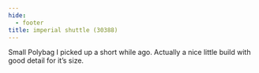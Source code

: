 ```yaml
---
hide:
  - footer
title: imperial shuttle (30388)
---
```


Small Polybag I picked up a short while ago. Actually a nice little build with good detail for it’s size. 
